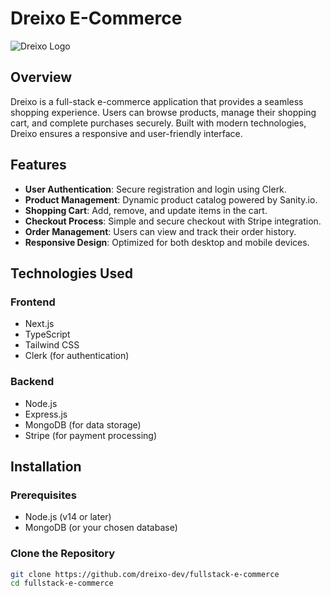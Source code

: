 # Dreixo E-Commerce

![Dreixo Logo](path/to/logo.png) <!-- Replace with the actual path to your logo -->

## Overview

Dreixo is a full-stack e-commerce application that provides a seamless shopping experience. Users can browse products, manage their shopping cart, and complete purchases securely. Built with modern technologies, Dreixo ensures a responsive and user-friendly interface.

## Features

- **User Authentication**: Secure registration and login using Clerk.
- **Product Management**: Dynamic product catalog powered by Sanity.io.
- **Shopping Cart**: Add, remove, and update items in the cart.
- **Checkout Process**: Simple and secure checkout with Stripe integration.
- **Order Management**: Users can view and track their order history.
- **Responsive Design**: Optimized for both desktop and mobile devices.

## Technologies Used

### Frontend

- Next.js
- TypeScript
- Tailwind CSS
- Clerk (for authentication)

### Backend

- Node.js
- Express.js
- MongoDB (for data storage)
- Stripe (for payment processing)

## Installation

### Prerequisites

- Node.js (v14 or later)
- MongoDB (or your chosen database)

### Clone the Repository

```bash
git clone https://github.com/dreixo-dev/fullstack-e-commerce
cd fullstack-e-commerce
```
